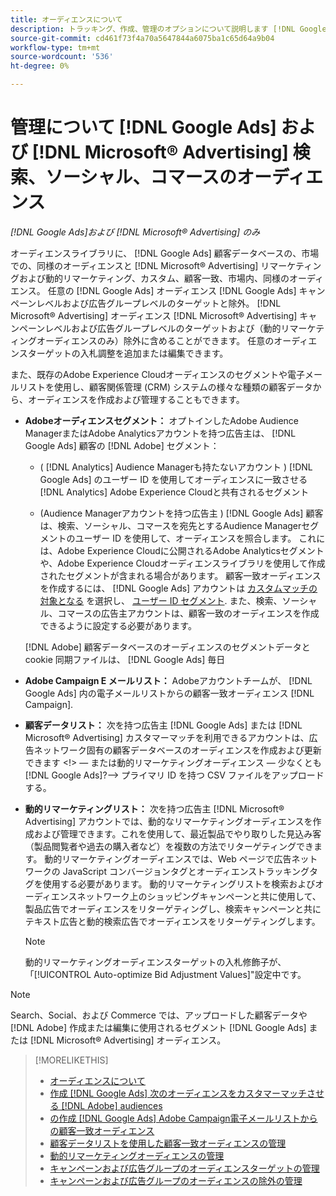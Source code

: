```yaml
---
title: オーディエンスについて
description: トラッキング、作成、管理のオプションについて説明します [!DNL Google Ads] および [!DNL Microsoft® Advertising] オーディエンス。
source-git-commit: cd461f73f4a70a5647844a6075ba1c65d64a9b04
workflow-type: tm+mt
source-wordcount: '536'
ht-degree: 0%

---
```


# 管理について [!DNL Google Ads] および [!DNL Microsoft® Advertising] 検索、ソーシャル、コマースのオーディエンス

*[!DNL Google Ads]および [!DNL Microsoft® Advertising] のみ*

オーディエンスライブラリに、 [!DNL Google Ads] 顧客データベースの、市場での、同様のオーディエンスと [!DNL Microsoft® Advertising] リマーケティングおよび動的リマーケティング、カスタム、顧客一致、市場内、同様のオーディエンス。 任意の [!DNL Google Ads] オーディエンス [!DNL Google Ads] キャンペーンレベルおよび広告グループレベルのターゲットと除外。 [!DNL Microsoft® Advertising] オーディエンス [!DNL Microsoft® Advertising] キャンペーンレベルおよび広告グループレベルのターゲットおよび（動的リマーケティングオーディエンスのみ）除外に含めることができます。 任意のオーディエンスターゲットの入札調整を追加または編集できます。

また、既存のAdobe Experience Cloudオーディエンスのセグメントや電子メールリストを使用し、顧客関係管理 (CRM) システムの様々な種類の顧客データから、オーディエンスを作成および管理することもできます。

* **Adobeオーディエンスセグメント：** オプトインしたAdobe Audience ManagerまたはAdobe Analyticsアカウントを持つ広告主は、 [!DNL Google Ads] 顧客の [!DNL Adobe] セグメント：

   * ( [!DNL Analytics] Audience Managerも持たないアカウント ) [!DNL Google Ads] のユーザー ID を使用してオーディエンスに一致させる [!DNL Analytics] Adobe Experience Cloudと共有されるセグメント

   * (Audience Managerアカウントを持つ広告主 ) [!DNL Google Ads] 顧客は、検索、ソーシャル、コマースを宛先とするAudience Managerセグメントのユーザー ID を使用して、オーディエンスを照合します。 これには、Adobe Experience Cloudに公開されるAdobe Analyticsセグメントや、Adobe Experience Cloudオーディエンスライブラリを使用して作成されたセグメントが含まれる場合があります。
   顧客一致オーディエンスを作成するには、 [!DNL Google Ads] アカウントは [カスタムマッチの対象となる](https://support.google.com/adspolicy/answer/6299717) を選択し、 [ユーザー ID セグメント](https://support.google.com/google-ads/answer/9199250). また、検索、ソーシャル、コマースの広告主アカウントは、顧客一致のオーディエンスを作成できるように設定する必要があります。<!-- For Analytics audiences: Analytics Only Integration. For Audience Manager, Enable CM/CRM option) -->

   [!DNL Adobe] 顧客データベースのオーディエンスのセグメントデータと cookie 同期ファイルは、 [!DNL Google Ads] 毎日

* **Adobe Campaign E メールリスト：** Adobeアカウントチームが、 [!DNL Google Ads] 内の電子メールリストからの顧客一致オーディエンス [!DNL Campaign].

* **顧客データリスト：** 次を持つ広告主 [!DNL Google Ads] または [!DNL Microsoft® Advertising] カスタマーマッチを利用できるアカウントは、広告ネットワーク固有の顧客データベースのオーディエンスを作成および更新できます &lt;!> — または動的リマーケティングオーディエンス — 少なくとも [!DNL Google Ads]?—> プライマリ ID を持つ CSV ファイルをアップロードする。

* **動的リマーケティングリスト：** 次を持つ広告主 [!DNL Microsoft® Advertising] アカウントでは、動的なリマーケティングオーディエンスを作成および管理できます。これを使用して、最近製品でやり取りした見込み客（製品閲覧者や過去の購入者など）を複数の方法でリターゲティングできます。 動的リマーケティングオーディエンスでは、Web ページで広告ネットワークの JavaScript コンバージョンタグとオーディエンストラッキングタグを使用する必要があります。 動的リマーケティングリストを検索およびオーディエンスネットワーク上のショッピングキャンペーンと共に使用して、製品広告でオーディエンスをリターゲティングし、検索キャンペーンと共にテキスト広告と動的検索広告でオーディエンスをリターゲティングします。 <!--[For [!DNL Google Ads], these are technically included in a customer data-based audience, so word this all carefully when we add support for them.]-->

   >[!NOTE]
   >
   >動的リマーケティングオーディエンスターゲットの入札修飾子が、「[!UICONTROL Auto-optimize Bid Adjustment Values]&quot;設定中です。

>[!NOTE]
>
>Search、Social、および Commerce では、アップロードした顧客データや [!DNL Adobe] 作成または編集に使用されるセグメント [!DNL Google Ads] または [!DNL Microsoft® Advertising] オーディエンス。

>[!MORELIKETHIS]
>
>* [オーディエンスについて](audience-about.md)
>* [作成 [!DNL Google Ads] 次のオーディエンスをカスタマーマッチさせる [!DNL Adobe] audiences](google-audience-from-adobe-audience.md)
>* [の作成 [!DNL Google Ads] Adobe Campaign電子メールリストからの顧客一致オーディエンス](google-audience-from-campaign-email-list.md)
>* [顧客データリストを使用した顧客一致オーディエンスの管理](audience-from-customer-data-list.md)
>* [動的リマーケティングオーディエンスの管理](audience-dynamic-remarketing-manage.md)
>* [キャンペーンおよび広告グループのオーディエンスターゲットの管理](audience-targets-manage.md)
>* [キャンペーンおよび広告グループのオーディエンスの除外の管理](audience-exclusions-manage.md)

